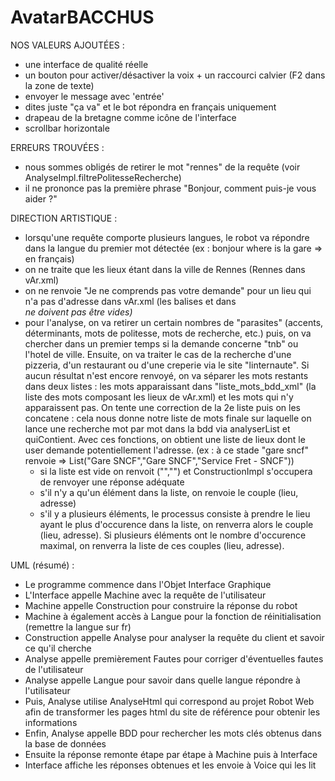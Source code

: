 # AvatarBACCHUS

NOS VALEURS AJOUTÉES :
  - une interface de qualité réelle
  - un bouton pour activer/désactiver la voix + un raccourci calvier (F2 dans la zone de texte)
  - envoyer le message avec 'entrée'
  - dites juste "ça va" et le bot répondra en français uniquement
  - drapeau de la bretagne comme icône de l'interface
  - scrollbar horizontale

ERREURS TROUVÉES :
  - nous sommes obligés de retirer le mot "rennes" de la requête (voir AnalyseImpl.filtrePolitesseRecherche)
  - il ne prononce pas la première phrase "Bonjour, comment puis-je vous aider ?"

DIRECTION ARTISTIQUE :
  - lorsqu'une requête comporte plusieurs langues, le robot va répondre dans la langue du premier mot détectée (ex : bonjour where is la gare => en français)
  - on ne traite que les lieux étant dans la ville de Rennes (<city>Rennes</city> dans vAr.xml)
  - on ne renvoie "Je ne comprends pas votre demande" pour un lieu qui n'a pas d'adresse dans vAr.xml (les balises <name> et <number> dans <address> ne doivent pas être vides)
  - pour l'analyse, on va retirer un certain nombres de "parasites" (accents, déterminants, mots de politesse, mots de recherche, etc.) puis, on va chercher dans un premier temps si la demande concerne "tnb" ou l'hotel de ville. Ensuite, on va traiter le cas de la recherche d'une pizzeria, d'un restaurant ou d'une creperie via le site "linternaute". Si aucun résultat n'est encore renvoyé, on va séparer les mots restants dans deux listes : les mots apparaissant dans "liste_mots_bdd_xml" (la liste des mots composant les lieux de vAr.xml) et les mots qui n'y apparaissent pas. On tente une correction de la 2e liste puis on les concatene : cela nous donne notre liste de mots finale sur laquelle on lance une recherche mot par mot dans la bdd via analyserList et quiContient. Avec ces fonctions, on obtient une liste de lieux dont le user demande potentiellement l'adresse. (ex : à ce stade "gare sncf" renvoie => List("Gare SNCF","Gare SNCF","Service Fret - SNCF"))
    - si la liste est vide on renvoit ("","") et ConstructionImpl s'occupera de renvoyer une réponse adéquate
    - s'il n'y a qu'un élément dans la liste, on renvoie le couple (lieu, adresse)
    - s'il y a plusieurs éléments, le processus consiste à prendre le lieu ayant le plus d'occurence dans la liste, on renverra alors le couple (lieu, adresse). Si plusieurs éléments ont le nombre d'occurence maximal, on renverra la liste de ces couples (lieu, adresse).

UML (résumé) :
  - Le programme commence dans l'Objet Interface Graphique
  - L'Interface appelle Machine avec la requête de l'utilisateur
  - Machine appelle Construction pour construire la réponse du robot
  - Machine à également accès à Langue pour la fonction de réinitialisation (remettre la langue sur fr)
  - Construction appelle Analyse pour analyser la requête du client et savoir ce qu'il cherche
  - Analyse appelle premièrement Fautes pour corriger d'éventuelles fautes de l'utilisateur
  - Analyse appelle Langue pour savoir dans quelle langue répondre à l'utilisateur
  - Puis, Analyse utilise AnalyseHtml qui correspond au projet Robot Web afin de transformer les pages html du site de référence pour obtenir les informations
  - Enfin, Analyse appelle BDD pour rechercher les mots clés obtenus dans la base de données
  - Ensuite la réponse remonte étape par étape à Machine puis à Interface
  - Interface affiche les réponses obtenues et les envoie à Voice qui les lit